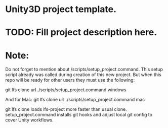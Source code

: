 # Unity3D project template.

# TODO: Fill project description here.

# Note:
Do not forget to mention about /scripts/setup_project.command. This setup script already was called during creation of this new project.
But when this repo will be ready for other users they must use the following:

git lfs clone url
./scripts/setup_project.command windows

And for Mac:
git lfs clone url
./scripts/setup_project.command mac

git lfs clone loads lfs-project more faster than usual clone. setup_project.command installs git hooks and adjust local git config to cover Unity workflows.
